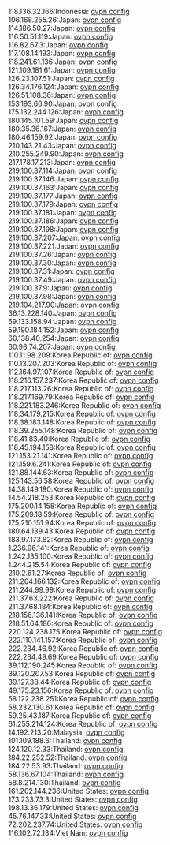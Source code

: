 118.136.32.166:Indonesia: [ovpn config](vpn/118_136_32_166.ovpn)  
106.168.255.26:Japan: [ovpn config](vpn/106_168_255_26.ovpn)  
114.186.50.27:Japan: [ovpn config](vpn/114_186_50_27.ovpn)  
116.50.51.119:Japan: [ovpn config](vpn/116_50_51_119.ovpn)  
116.82.67.3:Japan: [ovpn config](vpn/116_82_67_3.ovpn)  
117.108.14.193:Japan: [ovpn config](vpn/117_108_14_193.ovpn)  
118.241.61.136:Japan: [ovpn config](vpn/118_241_61_136.ovpn)  
121.109.181.61:Japan: [ovpn config](vpn/121_109_181_61.ovpn)  
126.23.107.51:Japan: [ovpn config](vpn/126_23_107_51.ovpn)  
126.34.176.124:Japan: [ovpn config](vpn/126_34_176_124.ovpn)  
126.51.108.36:Japan: [ovpn config](vpn/126_51_108_36.ovpn)  
153.193.66.90:Japan: [ovpn config](vpn/153_193_66_90.ovpn)  
175.132.244.126:Japan: [ovpn config](vpn/175_132_244_126.ovpn)  
180.145.101.59:Japan: [ovpn config](vpn/180_145_101_59.ovpn)  
180.35.36.167:Japan: [ovpn config](vpn/180_35_36_167.ovpn)  
180.46.159.92:Japan: [ovpn config](vpn/180_46_159_92.ovpn)  
210.143.21.43:Japan: [ovpn config](vpn/210_143_21_43.ovpn)  
210.255.249.90:Japan: [ovpn config](vpn/210_255_249_90.ovpn)  
217.178.17.213:Japan: [ovpn config](vpn/217_178_17_213.ovpn)  
219.100.37.114:Japan: [ovpn config](vpn/219_100_37_114.ovpn)  
219.100.37.146:Japan: [ovpn config](vpn/219_100_37_146.ovpn)  
219.100.37.163:Japan: [ovpn config](vpn/219_100_37_163.ovpn)  
219.100.37.177:Japan: [ovpn config](vpn/219_100_37_177.ovpn)  
219.100.37.179:Japan: [ovpn config](vpn/219_100_37_179.ovpn)  
219.100.37.181:Japan: [ovpn config](vpn/219_100_37_181.ovpn)  
219.100.37.186:Japan: [ovpn config](vpn/219_100_37_186.ovpn)  
219.100.37.198:Japan: [ovpn config](vpn/219_100_37_198.ovpn)  
219.100.37.207:Japan: [ovpn config](vpn/219_100_37_207.ovpn)  
219.100.37.221:Japan: [ovpn config](vpn/219_100_37_221.ovpn)  
219.100.37.26:Japan: [ovpn config](vpn/219_100_37_26.ovpn)  
219.100.37.30:Japan: [ovpn config](vpn/219_100_37_30.ovpn)  
219.100.37.31:Japan: [ovpn config](vpn/219_100_37_31.ovpn)  
219.100.37.49:Japan: [ovpn config](vpn/219_100_37_49.ovpn)  
219.100.37.9:Japan: [ovpn config](vpn/219_100_37_9.ovpn)  
219.100.37.98:Japan: [ovpn config](vpn/219_100_37_98.ovpn)  
219.104.217.90:Japan: [ovpn config](vpn/219_104_217_90.ovpn)  
36.13.228.140:Japan: [ovpn config](vpn/36_13_228_140.ovpn)  
59.133.158.94:Japan: [ovpn config](vpn/59_133_158_94.ovpn)  
59.190.184.152:Japan: [ovpn config](vpn/59_190_184_152.ovpn)  
60.138.40.254:Japan: [ovpn config](vpn/60_138_40_254.ovpn)  
60.98.74.207:Japan: [ovpn config](vpn/60_98_74_207.ovpn)  
110.11.98.209:Korea Republic of: [ovpn config](vpn/110_11_98_209.ovpn)  
110.13.207.203:Korea Republic of: [ovpn config](vpn/110_13_207_203.ovpn)  
112.164.97.107:Korea Republic of: [ovpn config](vpn/112_164_97_107.ovpn)  
118.216.157.237:Korea Republic of: [ovpn config](vpn/118_216_157_237.ovpn)  
118.217.113.26:Korea Republic of: [ovpn config](vpn/118_217_113_26.ovpn)  
118.217.169.79:Korea Republic of: [ovpn config](vpn/118_217_169_79.ovpn)  
118.221.183.246:Korea Republic of: [ovpn config](vpn/118_221_183_246.ovpn)  
118.34.179.215:Korea Republic of: [ovpn config](vpn/118_34_179_215.ovpn)  
118.38.183.148:Korea Republic of: [ovpn config](vpn/118_38_183_148.ovpn)  
118.39.255.148:Korea Republic of: [ovpn config](vpn/118_39_255_148.ovpn)  
118.41.83.40:Korea Republic of: [ovpn config](vpn/118_41_83_40.ovpn)  
118.45.194.158:Korea Republic of: [ovpn config](vpn/118_45_194_158.ovpn)  
121.153.21.141:Korea Republic of: [ovpn config](vpn/121_153_21_141.ovpn)  
121.159.6.241:Korea Republic of: [ovpn config](vpn/121_159_6_241.ovpn)  
121.88.144.63:Korea Republic of: [ovpn config](vpn/121_88_144_63.ovpn)  
125.143.56.58:Korea Republic of: [ovpn config](vpn/125_143_56_58.ovpn)  
14.38.149.180:Korea Republic of: [ovpn config](vpn/14_38_149_180.ovpn)  
14.54.218.253:Korea Republic of: [ovpn config](vpn/14_54_218_253.ovpn)  
175.200.14.158:Korea Republic of: [ovpn config](vpn/175_200_14_158.ovpn)  
175.209.18.59:Korea Republic of: [ovpn config](vpn/175_209_18_59.ovpn)  
175.210.151.94:Korea Republic of: [ovpn config](vpn/175_210_151_94.ovpn)  
180.64.139.43:Korea Republic of: [ovpn config](vpn/180_64_139_43.ovpn)  
183.97.173.82:Korea Republic of: [ovpn config](vpn/183_97_173_82.ovpn)  
1.236.96.141:Korea Republic of: [ovpn config](vpn/1_236_96_141.ovpn)  
1.242.135.100:Korea Republic of: [ovpn config](vpn/1_242_135_100.ovpn)  
1.244.215.54:Korea Republic of: [ovpn config](vpn/1_244_215_54.ovpn)  
210.2.61.27:Korea Republic of: [ovpn config](vpn/210_2_61_27.ovpn)  
211.204.166.132:Korea Republic of: [ovpn config](vpn/211_204_166_132.ovpn)  
211.244.99.99:Korea Republic of: [ovpn config](vpn/211_244_99_99.ovpn)  
211.37.63.222:Korea Republic of: [ovpn config](vpn/211_37_63_222.ovpn)  
211.37.68.184:Korea Republic of: [ovpn config](vpn/211_37_68_184.ovpn)  
218.156.136.141:Korea Republic of: [ovpn config](vpn/218_156_136_141.ovpn)  
218.51.64.186:Korea Republic of: [ovpn config](vpn/218_51_64_186.ovpn)  
220.124.238.175:Korea Republic of: [ovpn config](vpn/220_124_238_175.ovpn)  
222.110.141.157:Korea Republic of: [ovpn config](vpn/222_110_141_157.ovpn)  
222.234.46.92:Korea Republic of: [ovpn config](vpn/222_234_46_92.ovpn)  
222.234.49.69:Korea Republic of: [ovpn config](vpn/222_234_49_69.ovpn)  
39.112.190.245:Korea Republic of: [ovpn config](vpn/39_112_190_245.ovpn)  
39.120.207.53:Korea Republic of: [ovpn config](vpn/39_120_207_53.ovpn)  
39.127.38.44:Korea Republic of: [ovpn config](vpn/39_127_38_44.ovpn)  
49.175.23.156:Korea Republic of: [ovpn config](vpn/49_175_23_156.ovpn)  
58.122.238.251:Korea Republic of: [ovpn config](vpn/58_122_238_251.ovpn)  
58.232.130.61:Korea Republic of: [ovpn config](vpn/58_232_130_61.ovpn)  
59.25.43.187:Korea Republic of: [ovpn config](vpn/59_25_43_187.ovpn)  
61.255.214.124:Korea Republic of: [ovpn config](vpn/61_255_214_124.ovpn)  
14.192.213.20:Malaysia: [ovpn config](vpn/14_192_213_20.ovpn)  
101.109.188.6:Thailand: [ovpn config](vpn/101_109_188_6.ovpn)  
124.120.12.33:Thailand: [ovpn config](vpn/124_120_12_33.ovpn)  
184.22.252.52:Thailand: [ovpn config](vpn/184_22_252_52.ovpn)  
184.22.53.93:Thailand: [ovpn config](vpn/184_22_53_93.ovpn)  
58.136.67.104:Thailand: [ovpn config](vpn/58_136_67_104.ovpn)  
58.8.214.130:Thailand: [ovpn config](vpn/58_8_214_130.ovpn)  
161.202.144.236:United States: [ovpn config](vpn/161_202_144_236.ovpn)  
173.233.73.3:United States: [ovpn config](vpn/173_233_73_3.ovpn)  
198.13.36.179:United States: [ovpn config](vpn/198_13_36_179.ovpn)  
45.76.147.33:United States: [ovpn config](vpn/45_76_147_33.ovpn)  
72.202.237.74:United States: [ovpn config](vpn/72_202_237_74.ovpn)  
116.102.72.134:Viet Nam: [ovpn config](vpn/116_102_72_134.ovpn)  
